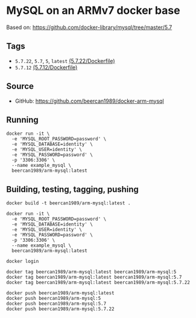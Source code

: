 # MySQL on an ARMv7 docker base

Based on: https://github.com/docker-library/mysql/tree/master/5.7

## Tags
* `5.7.22`, `5.7`, `5`, `latest` [(5.7.22/Dockerfile)](https://github.com/beercan1989/docker-arm-mysql/blob/5.7.22/Dockerfile)
* `5.7.12` [(5.7.12/Dockerfile)](https://github.com/beercan1989/docker-arm-mysql/blob/5.7.12/Dockerfile)

## Source
* GitHub: https://github.com/beercan1989/docker-arm-mysql

## Running
```
docker run -it \
  -e 'MYSQL_ROOT_PASSWORD=password' \
  -e 'MYSQL_DATABASE=identity' \
  -e 'MYSQL_USER=identity' \
  -e 'MYSQL_PASSWORD=password' \
  -p '3306:3306' \
  --name example_mysql \
  beercan1989/arm-mysql:latest
```

## Building, testing, tagging, pushing
```
docker build -t beercan1989/arm-mysql:latest .

docker run -it \
  -e 'MYSQL_ROOT_PASSWORD=password' \
  -e 'MYSQL_DATABASE=identity' \
  -e 'MYSQL_USER=identity' \
  -e 'MYSQL_PASSWORD=password' \
  -p '3306:3306' \
  --name example_mysql \
  beercan1989/arm-mysql:latest

docker login

docker tag beercan1989/arm-mysql:latest beercan1989/arm-mysql:5
docker tag beercan1989/arm-mysql:latest beercan1989/arm-mysql:5.7
docker tag beercan1989/arm-mysql:latest beercan1989/arm-mysql:5.7.22

docker push beercan1989/arm-mysql:latest
docker push beercan1989/arm-mysql:5
docker push beercan1989/arm-mysql:5.7
docker push beercan1989/arm-mysql:5.7.22
```
